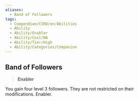 ```yaml
---
aliases:
  - Band of Followers
tags:
  - Compendium/CSRD/en/Abilities
  - Ability
  - Ability/Enabler
  - Ability/Cost/NA
  - Ability/Tier/High
  - Ability/Categories/Companion
---
```

    
      
## Band of Followers      
>**Enabler**    
      
You gain four level 3 followers. They are not restricted on their modifications. Enabler.